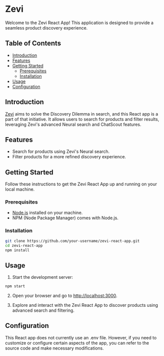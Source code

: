 # Zevi

Welcome to the Zevi React App! This application is designed to provide a seamless product discovery experience.

## Table of Contents
- [Introduction](#introduction)
- [Features](#features)
- [Getting Started](#getting-started)
  - [Prerequisites](#prerequisites)
  - [Installation](#installation)
- [Usage](#usage)
- [Configuration](#configuration)

## Introduction

[Zevi](https://www.zevi.com) aims to solve the Discovery Dilemma in search, and this React app is a part of that initiative. It allows users to search for products and filter results, leveraging Zevi's advanced Neural search and ChatScout features.

## Features

- Search for products using Zevi's Neural search.
- Filter products for a more refined discovery experience.

## Getting Started

Follow these instructions to get the Zevi React App up and running on your local machine.

### Prerequisites

- [Node.js](https://nodejs.org/) installed on your machine.
- NPM (Node Package Manager) comes with Node.js.

### Installation

```bash
git clone https://github.com/your-username/zevi-react-app.git
cd zevi-react-app
npm install
```

## Usage
1. Start the development server:
```bash
npm start
```
2. Open your browser and go to [http://localhost:3000](http://localhost:3000).

3. Explore and interact with the Zevi React App to discover products using advanced search and filtering.

## Configuration
This React app does not currently use an .env file. However, if you need to customize or configure certain aspects of the app, you can refer to the source code and make necessary modifications.
